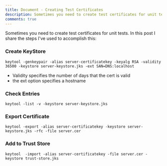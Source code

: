 ```yaml
---
title: Document - Creating Test Certificates
description: Sometimes you need to create test certificates for unit tests.  In this post I share the steps I've used to accomplish this.
comments: true
---
```


Sometimes you need to create test certificates for unit tests.  In this post I share the steps I've used to accomplish this:

### Create KeyStore
    keytool -genkeypair -alias server-certificatekey -keyalg RSA -validity 36500 -keystore server-keystore.jks -ext SAN=DNS:localhost

* Validity specifies the number of days that the cert is valid
* the ext option specifies a hostname

### Check Entries
    keytool -list -v -keystore server-keystore.jks

### Export Certificate
    keytool -export -alias server-certificatekey -keystore server-keystore.jks -rfc -file server.cer

### Add to Trust Store
    keytool  -import -alias server-certificatekey -file server.cer -keystore trust-store.jks

